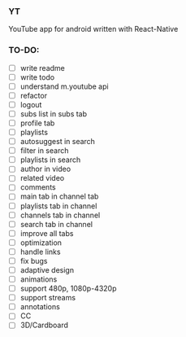 ### YT
YouTube app for android written with React-Native

### TO-DO:
- [ ] write readme
- [ ] write todo
- [ ] understand m.youtube api
- [ ] refactor
- [ ] logout
- [ ] subs list in subs tab
- [ ] profile tab
- [ ] playlists
- [ ] autosuggest in search
- [ ] filter in search
- [ ] playlists in search
- [ ] author in video
- [ ] related video
- [ ] comments
- [ ] main tab in channel tab
- [ ] playlists tab in channel
- [ ] channels tab in channel
- [ ] search tab in channel
- [ ] improve all tabs
- [ ] optimization
- [ ] handle links
- [ ] fix bugs
- [ ] adaptive design
- [ ] animations
- [ ] support 480p, 1080p-4320p
- [ ] support streams
- [ ] annotations
- [ ] CC
- [ ] 3D/Cardboard
